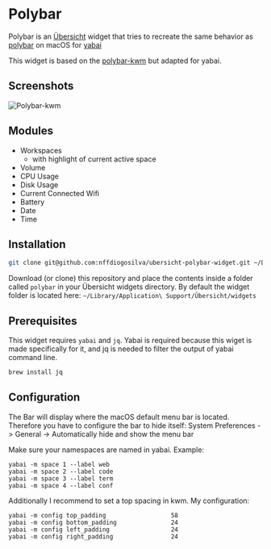 # Polybar

Polybar is an [Übersicht](https://github.com/felixhageloh/uebersicht) widget that tries to recreate the same behavior as [polybar](https://github.com/jaagr/polybar) on macOS for [yabai](https://github.com/koekeishiya/yabai)

This widget is based on the [polybar-kwm](https://github.com/CaptnBlubber/Polybar-kwm) but adapted for yabai.

## Screenshots
![Polybar-kwm](https://i.imgur.com/CQd6ILB.png)

## Modules

- Workspaces
  - with highlight of current active space
- Volume
- CPU Usage
- Disk Usage
- Current Connected Wifi
- Battery
- Date
- Time


## Installation

```bash
git clone git@github.com:nffdiogosilva/ubersicht-polybar-widget.git ~/Library/Application\ Support/Übersicht/widgets/polybar
```

Download (or clone) this repository and place the contents inside a folder called `polybar` in your Übersicht widgets directory. By default the widget folder is located here: `~/Library/Application\ Support/Übersicht/widgets`

## Prerequisites

This widget requires `yabai` and `jq`. Yabai is required because this wiget is made specifically for it, and jq is needed to filter the output of yabai command line.

```bash
brew install jq
```

## Configuration
The Bar will display where the macOS default menu bar is located. Therefore you have to configure the bar to hide itself:
System Preferences -> General -> Automatically hide and show the menu bar

Make sure your namespaces are named in yabai. Example:
``` 
yabai -m space 1 --label web
yabai -m space 2 --label code
yabai -m space 3 --label term
yabai -m space 4 --label conf
```

Additionally I recommend to set a top spacing in kwm. My configuration:
```
yabai -m config top_padding                  58
yabai -m config bottom_padding               24
yabai -m config left_padding                 24
yabai -m config right_padding                24
```


